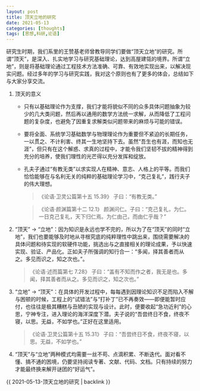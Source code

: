 ```yaml
---
layout: post
title: 顶天立地的研究
date: 2021-05-13
categories: [thoughts]
tags: [思想,科研,论语]
---
```


研究生时期，我们系里的王赞基老师曾教导同学们要做“顶天立地”的研究。所谓“顶天”，是深入、扎实地学习与研究基础理论，达到高屋建瓴的境界。所谓“立地”，则是将基础理论通过工程技术方法准确、可靠、有效地实现出来，以解决现实问题。经过多年的学习与研究实践，我对这个原则也有了更多的体会，总结如下与大家分享交流。

1. 顶天的意义

   * 只有以基础理论作为支撑，我们才能将貌似不同的众多具体问题抽象为较少的几大类问题，然后再以通用的数学方法统一求解，从而降低了工程问题的复杂度，也避免了因重复求解类似问题带来的麻烦与可能的错误。

   * 要将全面、系统学习基础数学与物理理论作为重要但不紧迫的长期任务，一以贯之、不计利害、终其一生地坚持下去。虽然“吾生也有涯，而知也无涯”，但只有在这个解惑、求真的过程中，才能令我们坚韧不拔的精神得到充分的培养，使我们理性的光芒得以充分发挥和绽放。

   * 孔夫子通过“有教无类”以求实现人在精神、意志、人格上的平等。而我们恰恰能够在与名利无关的纯粹的基础理论学习中，“克己复礼”，践行夫子的伟大理想。

     > 《论语·卫灵公篇第十五 15.39》 子曰：“有教无类。”

     > 《论语·颜渊篇第十二 12.1》 颜渊问仁。子曰：“克己复礼，为仁。一日克己复礼，天下归仁焉。为仁由己，而由仁乎哉？”

2. “顶天” → “立地”：因为知识是永远也学不完的，所以为了在“顶天”的同时“立地”，我们也要能够及时地从寻根究底的纯粹理性中跳出来，围绕需要解决的具体问题和待实现的软硬件功能，挑选出与之直接相关的理论成果，予以快速实现、验证、产品化。正如夫子所强调的知行合一：“多闻，择其善者而从之。多见而识之，知之次也。”。

   > 《论语·述而篇第七 7.28》 子曰：“盖有不知而作之者，我无是也。多闻，择其善者而从之。多见而识之，知之次也。”

3. “立地” → “顶天”：在具体的开发过程中，每每遇到因理论知识不足而陷入不解与困顿的时候，工程上的“试错法”与“打补丁”已不再奏效——即便能暂时应付，也往往是极其糟糕与丑陋的实现与设计。此时，便要收起“急功近利”的心思，宁神专注，进入理论的海洋深度下潜。夫子说的“吾尝终日不食，终夜不寝，以思。无益，不如学也。”正好在这里适用。

   > 《论语·卫灵公篇第十五 15.31》 子曰：“吾尝终日不食，终夜不寝，以思。无益，不如学也。”

4. “顶天”与“立地”两种模式均需要一丝不苟、点滴积累、不断迭代。面对看不懂、搞不通的困境，仍要坚持阅读专著、文献、代码、文档。只有持续的努力才能最终换来解开谜团的“好运气”。

{{ 2021-05-13-顶天立地的研究 | backlink }}
